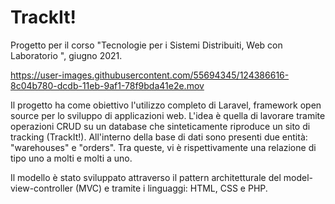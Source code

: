 # TrackIt!
Progetto per il corso "Tecnologie per i Sistemi Distribuiti, Web con Laboratorio ", giugno 2021.

https://user-images.githubusercontent.com/55694345/124386616-8c04b780-dcdb-11eb-9af1-78f9bda41e2e.mov

Il progetto ha come obiettivo l'utilizzo completo di Laravel, framework open source per lo sviluppo di applicazioni web.
L'idea è quella di lavorare tramite operazioni CRUD su un database che sinteticamente riproduce un sito di tracking (TrackIt!).
All'interno della base di dati sono presenti due entità: "warehouses" e "orders". Tra queste, vi è rispettivamente una relazione di tipo uno a molti e molti a uno.

Il modello è stato sviluppato attraverso il pattern architetturale del model-view-controller (MVC) e tramite i linguaggi: HTML, CSS e PHP.
